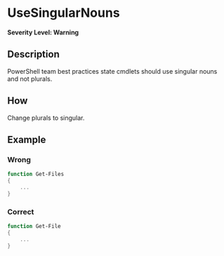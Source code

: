 # UseSingularNouns
**Severity Level: Warning**

## Description
PowerShell team best practices state cmdlets should use singular nouns and not plurals.

## How
Change plurals to singular.

## Example
### Wrong
``` PowerShell
function Get-Files
{
	...
}
```

### Correct
``` PowerShell
function Get-File
{
	...
}
```
